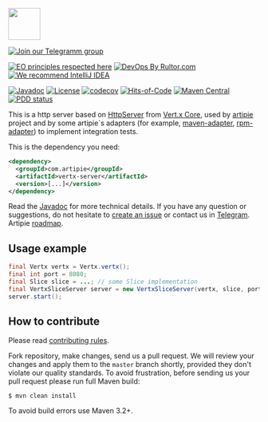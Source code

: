 <a href="http://artipie.com"><img src="https://www.artipie.com/logo.svg" width="64px" height="64px"/></a>

[![Join our Telegramm group](https://img.shields.io/badge/Join%20us-Telegram-blue?&logo=telegram&?link=http://right&link=http://t.me/artipie)](http://t.me/artipie)

[![EO principles respected here](https://www.elegantobjects.org/badge.svg)](https://www.elegantobjects.org)
[![DevOps By Rultor.com](http://www.rultor.com/b/artipie/vertx-server)](http://www.rultor.com/p/artipie/vertx-server)
[![We recommend IntelliJ IDEA](https://www.elegantobjects.org/intellij-idea.svg)](https://www.jetbrains.com/idea/)

[![Javadoc](http://www.javadoc.io/badge/com.artipie/vertx-server.svg)](http://www.javadoc.io/doc/com.artipie/vertx-server)
[![License](https://img.shields.io/badge/license-MIT-green.svg)](https://github.com/artipie/artipie/blob/master/LICENSE)
[![codecov](https://codecov.io/gh/artipie/artipie/branch/master/graph/badge.svg)](https://codecov.io/gh/artipie/vertx-server)
[![Hits-of-Code](https://hitsofcode.com/github/artipie/vertx-server)](https://hitsofcode.com/view/github/artipie/vertx-server)
[![Maven Central](https://img.shields.io/maven-central/v/com.artipie/vertx-server.svg)](https://maven-badges.herokuapp.com/maven-central/com.artipie/vertx-server)
[![PDD status](http://www.0pdd.com/svg?name=artipie/vertx-server)](http://www.0pdd.com/p?name=artipie/vertx-server)

This is a http server based on [HttpServer](https://vertx.io/docs/apidocs/index.html?io/vertx/reactivex/core/http/HttpServer.html) 
from [Vert.x Core](https://vertx.io/docs/vertx-core/java/), used by [artipie](https://github.com/artipie/artipie) 
project and by some artipie`s adapters (for example, [maven-adapter](https://github.com/artipie/maven-adapter),
[rpm-adapter](https://github.com/artipie/rpm-adapter)) to implement integration tests.

This is the dependency you need:

```xml
<dependency>
  <groupId>com.artipie</groupId>
  <artifactId>vertx-server</artifactId>
  <version>[...]</version>
</dependency>
```

Read the [Javadoc](http://www.javadoc.io/doc/com.artipie/vertx-server)
for more technical details.
If you have any question or suggestions, do not hesitate to [create an issue](https://github.com/artipie/artipie/issues/new) or contact us in
[Telegram](https://t.me/artipie).  
Artipie [roadmap](https://github.com/orgs/artipie/projects/3).

## Usage example

```java
final Vertx vertx = Vertx.vertx();
final int port = 8080;
final Slice slice = ...; // some Slice implementation
final VertxSliceServer server = new VertxSliceServer(vertx, slice, port);
server.start();
```

## How to contribute

Please read [contributing rules](https://github.com/artipie/artipie/blob/master/CONTRIBUTING.md).

Fork repository, make changes, send us a pull request. We will review
your changes and apply them to the `master` branch shortly, provided
they don't violate our quality standards. To avoid frustration, before
sending us your pull request please run full Maven build:

```
$ mvn clean install 
```

To avoid build errors use Maven 3.2+.

